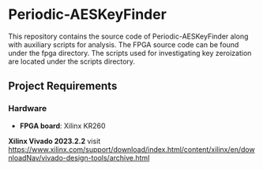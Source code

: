 # Periodic-AESKeyFinder

This repository contains the source code of Periodic-AESKeyFinder along with auxiliary scripts for analysis.
The FPGA source code can be found under the fpga directory.
The scripts used for investigating key zeroization are located under the scripts directory.


## Project Requirements

### Hardware
- **FPGA board**: Xilinx KR260

**Xilinx Vivado 2023.2.2**
visit https://www.xilinx.com/support/download/index.html/content/xilinx/en/downloadNav/vivado-design-tools/archive.html